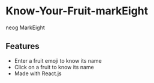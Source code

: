 # Know-Your-Fruit-markEight

neog MarkEight

## Features

- Enter a fruit emoji to know its name
- Click on a fruit to know its name
- Made with React.js
